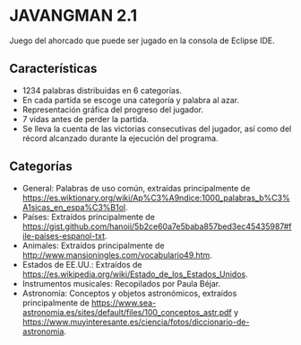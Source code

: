 # JAVANGMAN 2.1
Juego del ahorcado que puede ser jugado en la consola de Eclipse IDE.

## Características
- 1234 palabras distribuidas en 6 categorías.
- En cada partida se escoge una categoría y palabra al azar.
- Representación gráfica del progreso del jugador.
- 7 vidas antes de perder la partida.
- Se lleva la cuenta de las victorias consecutivas del jugador, así como del récord alcanzado durante la ejecución del programa.

## Categorías
- General: Palabras de uso común, extraídas principalmente de https://es.wiktionary.org/wiki/Ap%C3%A9ndice:1000_palabras_b%C3%A1sicas_en_espa%C3%B1ol.
- Países: Extraídos principalmente de https://gist.github.com/hanoii/5b2ce60a7e5baba857bed3ec45435987#file-paises-espanol-txt.
- Animales: Extraídos principalmente de http://www.mansioningles.com/vocabulario49.htm.
- Estados de EE.UU.: Extraídos de https://es.wikipedia.org/wiki/Estado_de_los_Estados_Unidos.
- Instrumentos musicales: Recopilados por Paula Béjar.
- Astronomía: Conceptos y objetos astronómicos, extraídos principalmente de https://www.sea-astronomia.es/sites/default/files/100_conceptos_astr.pdf y https://www.muyinteresante.es/ciencia/fotos/diccionario-de-astronomia. 

